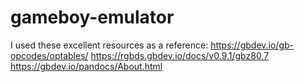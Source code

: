 # gameboy-emulator
I used these excellent resources as a reference:
https://gbdev.io/gb-opcodes/optables/
https://rgbds.gbdev.io/docs/v0.9.1/gbz80.7
https://gbdev.io/pandocs/About.html 
